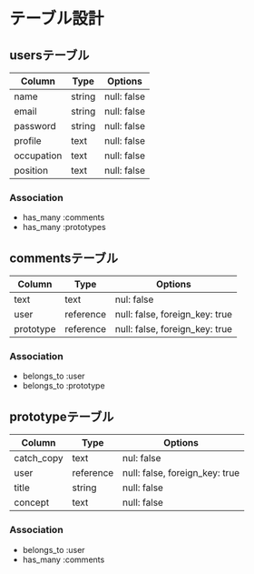 # テーブル設計

## usersテーブル


 | Column     | Type   | Options     |
 | ---------- | ------ | ----------- |
 | name       | string | null: false |
 | email      | string | null: false |
 | password   | string | null: false |
 | profile    | text   | null: false |
 | occupation | text   | null: false |
 | position   | text   | null: false |

### Association
- has_many :comments
- has_many :prototypes

## commentsテーブル

 | Column   | Type      | Options                       |
 | ------   | --------- | ----------------------------  |
 | text     | text      | nul: false                    |
 | user     | reference | null: false, foreign_key: true|
 | prototype| reference | null: false, foreign_key: true|

 ### Association
 - belongs_to :user
 - belongs_to :prototype

 ## prototypeテーブル

 | Column        | Type      | Options                       |
 | ------------  | --------- | ----------------------------  |
 | catch_copy    | text      | nul:  false                   |
 | user          | reference | null: false, foreign_key: true|
 | title         | string    | null: false                   |
 | concept       | text      | null: false                   |
 
 ### Association
 - belongs_to :user
 - has_many :comments